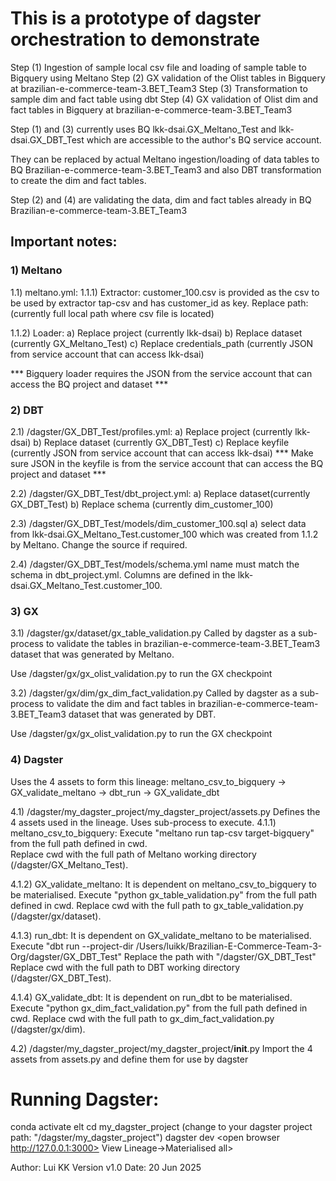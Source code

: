 # This is a prototype of dagster orchestration to demonstrate

Step (1) Ingestion of sample local csv file and loading of sample table to Bigquery using Meltano
Step (2) GX validation of the Olist tables in Bigquery at brazilian-e-commerce-team-3.BET_Team3
Step (3) Transformation to sample dim and fact table using dbt
Step (4) GX validation of Olist dim and fact tables in Bigquery at brazilian-e-commerce-team-3.BET_Team3

Step (1) and (3) currently uses BQ lkk-dsai.GX_Meltano_Test and lkk-dsai.GX_DBT_Test which are accessible to the author's BQ service account.

They can be replaced by actual Meltano ingestion/loading of data tables to BQ Brazilian-e-commerce-team-3.BET_Team3 and also DBT transformation to create the dim and fact tables.

Step (2) and (4) are validating the data, dim and fact tables already in BQ Brazilian-e-commerce-team-3.BET_Team3

## Important notes:
### 1) Meltano
1.1) meltano.yml:
1.1.1) Extractor:
customer_100.csv is provided as the csv to be used by extractor tap-csv and has customer_id as key.
Replace path: (currently full local path where csv file is located)

1.1.2) Loader:
a) Replace project (currently lkk-dsai)
b) Replace dataset (currently GX_Meltano_Test)
c) Replace credentials_path (currently JSON from service account that can access lkk-dsai)

*** Bigquery loader requires the JSON from the service account that can access the BQ project and dataset ***


### 2) DBT
2.1) /dagster/GX_DBT_Test/profiles.yml:
a) Replace project (currently lkk-dsai)
b) Replace dataset (currently GX_DBT_Test)
c) Replace keyfile (currently JSON from service account that can access lkk-dsai)
*** Make sure JSON in the keyfile is from the service account that can access the BQ project and dataset ***

2.2) /dagster/GX_DBT_Test/dbt_project.yml:
a) Replace dataset(currently GX_DBT_Test)
b) Replace schema (currently dim_customer_100)

2.3) /dagster/GX_DBT_Test/models/dim_customer_100.sql
a) select data from lkk-dsai.GX_Meltano_Test.customer_100 which was created from 1.1.2 by Meltano. Change the source if required.

2.4) /dagster/GX_DBT_Test/models/schema.yml
name must match the schema in dbt_project.yml. Columns are defined in the lkk-dsai.GX_Meltano_Test.customer_100.  

### 3) GX
3.1) /dagster/gx/dataset/gx_table_validation.py
Called by dagster as a sub-process to validate the tables in brazilian-e-commerce-team-3.BET_Team3 dataset that was generated by Meltano.

Use /dagster/gx/gx_olist_validation.py to run the GX checkpoint

3.2) /dagster/gx/dim/gx_dim_fact_validation.py
Called by dagster as a sub-process to validate the dim and fact tables in brazilian-e-commerce-team-3.BET_Team3 dataset that was generated by DBT.

Use /dagster/gx/gx_olist_validation.py to run the GX checkpoint

### 4) Dagster
Uses the 4 assets to form this lineage: meltano_csv_to_bigquery -> GX_validate_meltano -> dbt_run -> GX_validate_dbt

4.1) /dagster/my_dagster_project/my_dagster_project/assets.py
Defines the 4 assets used in the lineage.  Uses sub-process to execute.
4.1.1) meltano_csv_to_bigquery: 
Execute "meltano run tap-csv target-bigquery" from the full path defined in cwd.  
Replace cwd with the full path of Meltano working directory (<your path>/dagster/GX_Meltano_Test).

4.1.2) GX_validate_meltano:
It is dependent on meltano_csv_to_bigquery to be materialised.
Execute "python gx_table_validation.py" from the full path defined in cwd.
Replace cwd with the full path to gx_table_validation.py (<your path>/dagster/gx/dataset).

4.1.3) run_dbt:
It is dependent on GX_validate_meltano to be materialised.
Execute "dbt run --project-dir /Users/luikk/Brazilian-E-Commerce-Team-3-Org/dagster/GX_DBT_Test"
Replace the path with "<your path>/dagster/GX_DBT_Test"
Replace cwd with the full path to DBT working directory (<your path>/dagster/GX_DBT_Test).

4.1.4) GX_validate_dbt:
It is dependent on run_dbt to be materialised.
Execute "python gx_dim_fact_validation.py" from the full path defined in cwd.
Replace cwd with the full path to gx_dim_fact_validation.py (<your path>/dagster/gx/dim).

4.2) /dagster/my_dagster_project/my_dagster_project/__init__.py
Import the 4 assets from assets.py and define them for use by dagster

# Running Dagster:
conda activate elt
cd my_dagster_project (change to your dagster project path: "<your path>/dagster/my_dagster_project")
dagster dev
<open browser http://127.0.0.1:3000>
<Assets->View Lineage->Materialised all>

Author: Lui KK
Version v1.0
Date: 20 Jun 2025
